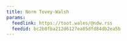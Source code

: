 ```yaml
---
title: Norm Tovey-Walsh
params:
  feedlink: https://toot.wales/@ndw.rss
  feedid: bc2b0fba212d6127ea05dfd84db2ea5b
---
```

